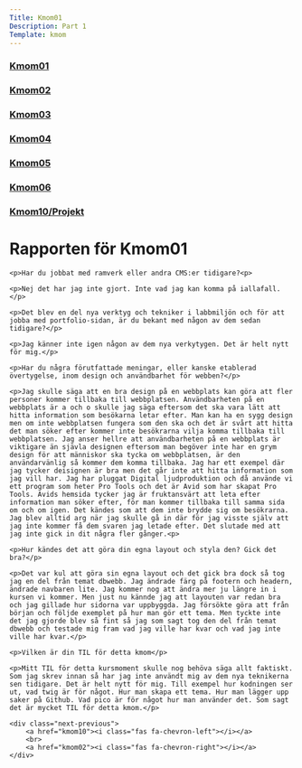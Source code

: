 ```yaml
---
Title: Kmom01
Description: Part 1
Template: kmom
---
```


<div class="sidebar">
    <a href="kmom01"><h3>Kmom01</h3></a>
    <a href="kmom02"><h3>Kmom02</h3></a>
    <a href="kmom03"><h3>Kmom03</h3></a>
    <a href="kmom04"><h3>Kmom04</h3></a>
    <a href="kmom05"><h3>Kmom05</h3></a>
    <a href="kmom06"><h3>Kmom06</h3></a>
    <a href="kmom10"><h3>Kmom10/Projekt</h3></a>
</div>

<div class="report">
    <h1>Rapporten för Kmom01</h1>

    <p>Har du jobbat med ramverk eller andra CMS:er tidigare?<p>

    <p>Nej det har jag inte gjort. Inte vad jag kan komma på iallafall.</p>

    <p>Det blev en del nya verktyg och tekniker i labbmiljön och för att jobba med portfolio-sidan, är du bekant med någon av dem sedan tidigare?</p>

    <p>Jag känner inte igen någon av dem nya verkytygen. Det är helt nytt för mig.</p>

    <p>Har du några förutfattade meningar, eller kanske etablerad övertygelse, inom design och användbarhet för webben?</p>

    <p>Jag skulle säga att en bra design på en webbplats kan göra att fler personer kommer tillbaka till webbplatsen. Användbarheten på en webbplats är a och o skulle jag säga eftersom det ska vara lätt att hitta information som besökarna letar efter. Man kan ha en sygg design men om inte webbplatsen fungera som den ska och det är svårt att hitta det man söker efter kommer inte besökrarna vilja komma tillbaka till webbplatsen. Jag anser hellre att användbarheten på en webbplats är viktigare än sjävla designen eftersom man begöver inte har en grym design för att människor ska tycka om webbplatsen, är den användarvänlig så kommer dem komma tillbaka. Jag har ett exempel där jag tycker deisignen är bra men det går inte att hitta information som jag vill har. Jag har pluggat Digital ljudproduktion och då använde vi ett program som heter Pro Tools och det är Avid som har skapat Pro Tools. Avids hemsida tycker jag är fruktansvärt att leta efter information man söker efter, för man kommer tillbaka till samma sida om och om igen. Det kändes som att dem inte brydde sig om besökrarna. Jag blev alltid arg när jag skulle gå in där för jag visste själv att jag inte kommer få dem svaren jag letade efter. Det slutade med att jag inte gick in dit några fler gånger.<p>

    <p>Hur kändes det att göra din egna layout och styla den? Gick det bra?</p>

    <p>Det var kul att göra sin egna layout och det gick bra dock så tog jag en del från temat dbwebb. Jag ändrade färg på footern och headern, ändrade navbaren lite. Jag kommer nog att ändra mer ju längre in i kursen vi kommer. Men just nu kännde jag att layouten var redan bra och jag gillade hur sidorna var uppbyggda. Jag försökte göra att från början och följde exemplet på hur man gör ett tema. Men tyckte inte det jag gjorde blev så fint så jag som sagt tog den del från temat dbwebb och testade mig fram vad jag ville har kvar och vad jag inte ville har kvar.</p>

    <p>Vilken är din TIL för detta kmom</p>

    <p>Mitt TIL för detta kursmoment skulle nog behöva säga allt faktiskt. Som jag skrev innan så har jag inte användt mig av dem nya teknikerna sen tidigare. Det är helt nytt för mig. Till exempel hur kodningen ser ut, vad twig är för något. Hur man skapa ett tema. Hur man lägger upp saker på Github. Vad pico är för något hur man använder det. Som sagt det är mycket TIL för detta kmom.</p>

    <div class="next-previous">
        <a href="kmom10"><i class="fas fa-chevron-left"></i></a>
        <br>
        <a href="kmom02"><i class="fas fa-chevron-right"></i></a>
    </div>
</div>
